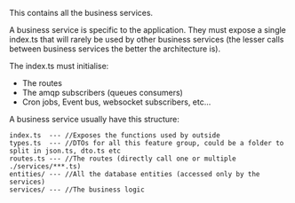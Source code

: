 This contains all the business services.

A business service is specific to the application. They must expose a single index.ts that will rarely be used by other business services (the lesser calls between business services the better the architecture is).

The index.ts must initialise:

- The routes
- The amqp subscribers (queues consumers)
- Cron jobs, Event bus, websocket subscribers, etc...

A business service usually have this structure:

```
index.ts  --- //Exposes the functions used by outside
types.ts  --- //DTOs for all this feature group, could be a folder to split in json.ts, dto.ts etc
routes.ts --- //The routes (directly call one or multiple ./services/***.ts)
entities/ --- //All the database entities (accessed only by the services)
services/ --- //The business logic
```
